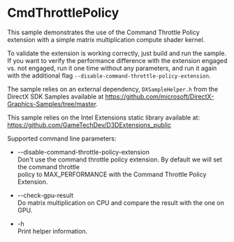 # CmdThrottlePolicy

This sample demonstrates the use of the Command Throttle Policy extension with a simple matrix multiplication compute shader kernel.

To validate the extension is working correctly, just build and run the sample. If you want to verify the performance difference with
the extension engaged vs. not engaged, run it one time without any parameters, and run it again with the additional flag
`--disable-command-throttle-policy-extension`.

The sample relies on an external dependency, `DXSampleHelper.h` from the DirectX SDK Samples available at https://github.com/microsoft/DirectX-Graphics-Samples/tree/master. 

This sample relies on the Intel Extensions static library available at: https://github.com/GameTechDev/D3DExtensions_public

Supported command line parameters:
- --disable-command-throttle-policy-extension\
  Don't use the command throttle policy extension. By default we will set the command throttle\
  policy to MAX_PERFORMANCE with the Command Throttle Policy Extension.

- --check-gpu-result\
  Do matrix multiplication on CPU and compare the result with the one on GPU.

- -h\
  Print helper information.
